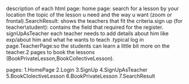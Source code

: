 description of each html page: home page: search for a lesson by your location the topic of the lesson u need and the way u want (zoom or frontal).SearchResult: shows the teachers that fit the criteria.sign up (for teacher\student): contains the field that required for the register. signUpAsTeacher each teacher needs to add details about him like exp/about him and what he wants to teach .typical log in page.TeacherPage:so the students can learn a little bit more on the teacher.2 pages to book the lessons (BookPrivateLesson,BookCollectiveLesson).

pages:
1.HomePage
2.Login
3.SignUp
4.SignUpAsTeacher
5.BookClolectiveLesson
6.BookPrivateLesson
7.SearchResult

